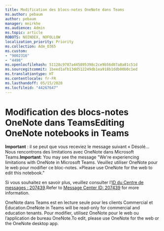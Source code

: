 ```yaml
---
title: Modification des blocs-notes OneNote dans Teams
ms.author: pebaum
author: pebaum
manager: mnirkhe
ms.audience: Admin
ms.topic: article
ROBOTS: NOINDEX, NOFOLLOW
localization_priority: Priority
ms.collection: Adm_O365
ms.custom:
- "9002316"
- "4498"
ms.openlocfilehash: 51128c9787a445895398c2ce9b56d87a8a81c51d
ms.sourcegitcommit: 1beed1afb13dd512249db1ea918b1ddb00b0c1ed
ms.translationtype: HT
ms.contentlocale: fr-FR
ms.lasthandoff: 05/15/2020
ms.locfileid: "44267647"
---
```

# <a name="editing-onenote-notebooks-in-teams"></a><span data-ttu-id="a35ae-102">Modification des blocs-notes OneNote dans Teams</span><span class="sxs-lookup"><span data-stu-id="a35ae-102">Editing OneNote notebooks in Teams</span></span>

<span data-ttu-id="a35ae-103">**Important** : il se peut que vous receviez le message suivant « Désolé... Nous rencontrons des limitations avec OneNote dans Microsoft Teams.</span><span class="sxs-lookup"><span data-stu-id="a35ae-103">**Important**: You may see the message  "We're experiencing limitations with OneNote in Microsoft Teams.</span></span> <span data-ttu-id="a35ae-104">Veuillez utiliser OneNote pour le web pour modifier ce bloc-notes. »</span><span class="sxs-lookup"><span data-stu-id="a35ae-104">Please use OneNote for the web to edit this notebook."</span></span>  

<span data-ttu-id="a35ae-105">Si vous souhaitez en savoir plus, veuillez consulter l’[ID du Centre de messages : 207439](https://admin.microsoft.com/Adminportal/Home?source=applauncher#MessageCenter?id=MC207439).</span><span class="sxs-lookup"><span data-stu-id="a35ae-105">Refer to [Message Center ID: 207439](https://admin.microsoft.com/Adminportal/Home?source=applauncher#MessageCenter?id=MC207439) for more information.</span></span>

<span data-ttu-id="a35ae-106">OneNote dans Teams est en lecture seule pour les clients Commercial et Éducation.</span><span class="sxs-lookup"><span data-stu-id="a35ae-106">OneNote in Teams will be read-only for commercial and education tenants.</span></span> <span data-ttu-id="a35ae-107">Pour modifier, utilisez OneNote pour le web ou l’application de bureau OneNote.</span><span class="sxs-lookup"><span data-stu-id="a35ae-107">To edit, please use OneNote for the web or the OneNote desktop app.</span></span>
